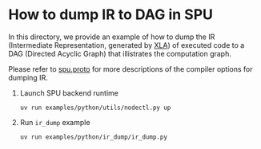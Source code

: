 # How to dump IR to DAG in SPU

In this directory, we provide an example of how to dump the IR (Intermediate Representation, generated by [XLA](https://www.tensorflow.org/xla/architecture))
of executed code to a DAG (Directed Acyclic Graph) that illistrates the computation graph.

Please refer to [spu.proto](../../../libspu/spu.proto) for more descriptions of the compiler options for dumping IR.

1. Launch SPU backend runtime

    ``` shell
    uv run examples/python/utils/nodectl.py up
    ```

2. Run `ir_dump` example

    ``` shell
    uv run examples/python/ir_dump/ir_dump.py
    ```
